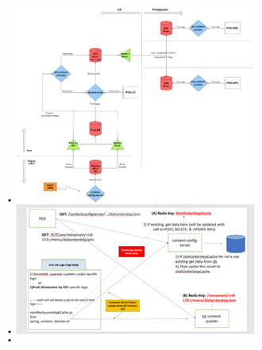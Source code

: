 - ![content delivery network.png](../assets/content_delivery_network_1645084554080_0.png)
- ![content pusher and checker.png](../assets/content_pusher_and_checker_1645084566551_0.png)
-